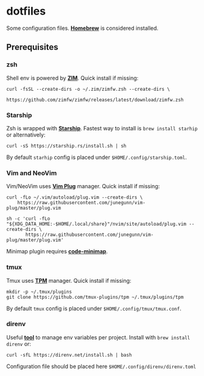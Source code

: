 # dotfiles

Some configuration files. [**Homebrew**](https://brew.sh/) is considered installed.

## Prerequisites

### zsh
Shell env is powered by [**ZIM**](https://github.com/zimfw/zimfw).
Quick install if missing:
```text
curl -fsSL --create-dirs -o ~/.zim/zimfw.zsh --create-dirs \
      https://github.com/zimfw/zimfw/releases/latest/download/zimfw.zsh
```
### Starship
Zsh is wrapped with [**Starship**](https://github.com/starship/starship). Fastest way to install is `brew install starhip` or alternatively:
```text
curl -sS https://starship.rs/install.sh | sh
```
By default `starhip` config is placed under `$HOME/.config/starship.toml`.

### Vim and NeoVim
Vim/NeoVim uses [**Vim Plug**](https://github.com/junegunn/vim-plug) manager. Quick install if missing:
```text
curl -fLo ~/.vim/autoload/plug.vim --create-dirs \
    https://raw.githubusercontent.com/junegunn/vim-plug/master/plug.vim

sh -c 'curl -fLo "${XDG_DATA_HOME:-$HOME/.local/share}"/nvim/site/autoload/plug.vim --create-dirs \
       https://raw.githubusercontent.com/junegunn/vim-plug/master/plug.vim'
```
Minimap plugin requires [**code-minimap**](https://github.com/wfxr/code-minimap).

### tmux
Tmux uses [**TPM**](https://github.com/tmux-plugins/tpm) manager. Quick install if missing:
```text
mkdir -p ~/.tmux/plugins
git clone https://github.com/tmux-plugins/tpm ~/.tmux/plugins/tpm
```
By default `tmux` config is placed under `$HOME/.config/tmux/tmux.conf`.

### direnv
Useful [**tool**](https://github.com/direnv/direnv) to manage env variables per project. Install with `brew install direnv` or:
```text
curl -sfL https://direnv.net/install.sh | bash
```
Configuration file should be placed here `$HOME/.config/direnv/direnv.toml`